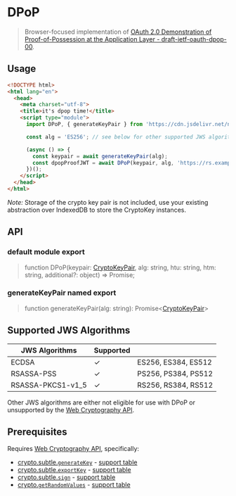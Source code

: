 # DPoP

> Browser-focused implementation of
[OAuth 2.0 Demonstration of Proof-of-Possession at the Application Layer - draft-ietf-oauth-dpop-00](https://tools.ietf.org/html/draft-ietf-oauth-dpop-00).

## Usage

```html
<!DOCTYPE html>
<html lang="en">
  <head>
    <meta charset="utf-8">
    <title>it's dpop time!</title>
    <script type="module">
      import DPoP, { generateKeyPair } from 'https://cdn.jsdelivr.net/npm/dpop@^0.5.0';

      const alg = 'ES256'; // see below for other supported JWS algorithms

      (async () => {
        const keypair = await generateKeyPair(alg);
        const dpopProofJWT = await DPoP(keypair, alg, 'https://rs.example.com/resource', 'GET');
      })();
    </script>
  </head>
</html>
```

_Note:_ Storage of the crypto key pair is not included, use your existing abstraction over IndexedDB
to store the CryptoKey instances.

## API

### default module export

> function DPoP(keypair: [CryptoKeyPair](https://developer.mozilla.org/en-US/docs/Web/API/CryptoKeyPair), alg: string, htu: string, htm: string, additional?: object) => Promise<string>;

### generateKeyPair named export

> function generateKeyPair(alg: string): Promise<[CryptoKeyPair](https://developer.mozilla.org/en-US/docs/Web/API/CryptoKeyPair)>


## Supported JWS Algorithms

| JWS Algorithms | Supported ||
| -- | -- | -- |
| ECDSA | ✓ | ES256, ES384, ES512 |
| RSASSA-PSS | ✓ | PS256, PS384, PS512 |
| RSASSA-PKCS1-v1_5 | ✓ | RS256, RS384, RS512 |

Other JWS algorithms are either not eligible for use with DPoP or unsupported by the
[Web Cryptography API](https://www.w3.org/TR/WebCryptoAPI/).


## Prerequisites

Requires [Web Cryptography API](https://www.w3.org/TR/WebCryptoAPI/), specifically:

- [crypto.subtle.`generateKey`](https://developer.mozilla.org/en-US/docs/Web/API/SubtleCrypto/generateKey) - [support table](https://caniuse.com/#feat=mdn-api_subtlecrypto_generatekey)
- [crypto.subtle.`exportKey`](https://developer.mozilla.org/en-US/docs/Web/API/SubtleCrypto/exportKey) - [support table](https://caniuse.com/#feat=mdn-api_subtlecrypto_exportkey)
- [crypto.subtle.`sign`](https://developer.mozilla.org/en-US/docs/Web/API/SubtleCrypto/sign) - [support table](https://caniuse.com/#feat=mdn-api_subtlecrypto_sign)
- [crypto.`getRandomValues`](https://developer.mozilla.org/en-US/docs/Web/API/Crypto/getRandomValues) - [support table](https://caniuse.com/#feat=mdn-api_crypto_getrandomvalues)
